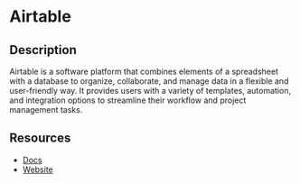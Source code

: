# Airtable

## Description
Airtable is a software platform that combines elements of a spreadsheet with a database to organize, collaborate, and manage data in a flexible and user-friendly way. It provides users with a variety of templates, automation, and integration options to streamline their workflow and project management tasks.

## Resources
* [Docs](https://airtable.com/developers/web/api/introduction)
* [Website](airtable.com)